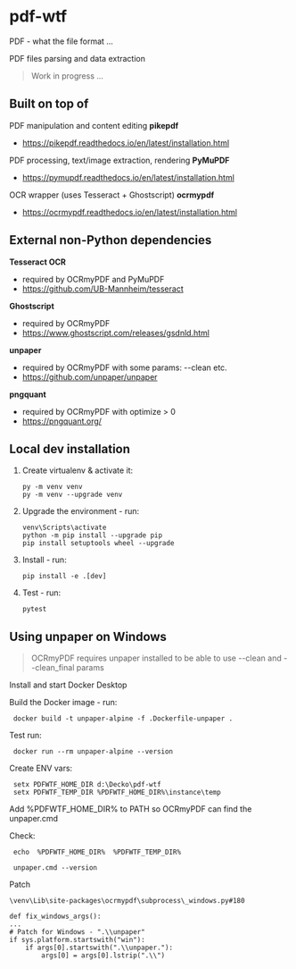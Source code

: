 # pdf-wtf

PDF - what the file format ...

PDF files parsing and data extraction

> Work in progress ...

## Built on top of

PDF manipulation and content editing
**pikepdf** 
- https://pikepdf.readthedocs.io/en/latest/installation.html

PDF processing, text/image extraction, rendering
**PyMuPDF** 
- https://pymupdf.readthedocs.io/en/latest/installation.html

OCR wrapper (uses Tesseract + Ghostscript)
**ocrmypdf** 
- https://ocrmypdf.readthedocs.io/en/latest/installation.html

## External non-Python dependencies

**Tesseract OCR** 
- required by OCRmyPDF and PyMuPDF
- https://github.com/UB-Mannheim/tesseract

**Ghostscript** 
- required by OCRmyPDF
- https://www.ghostscript.com/releases/gsdnld.html

**unpaper** 
- required by OCRmyPDF with some params: --clean etc. 
- https://github.com/unpaper/unpaper

**pngquant** 
- required by OCRmyPDF with optimize > 0 
- https://pngquant.org/

## Local dev installation

1. Create virtualenv &amp; activate it:

    ```
    py -m venv venv
    py -m venv --upgrade venv
    ```
    
2. Upgrade the environment - run:

    ```
    venv\Scripts\activate
    python -m pip install --upgrade pip
    pip install setuptools wheel --upgrade
    ```
    
3. Install - run:
    
    ```
    pip install -e .[dev]
    ```

4. Test - run:

    ```
    pytest
    ```

## Using unpaper on Windows

> OCRmyPDF requires unpaper installed to be able to use --clean and --clean_final params

Install and start Docker Desktop

Build the Docker image - run:

     docker build -t unpaper-alpine -f .Dockerfile-unpaper .

Test run:

     docker run --rm unpaper-alpine --version

Create ENV vars:

     setx PDFWTF_HOME_DIR d:\Decko\pdf-wtf
     setx PDFWTF_TEMP_DIR %PDFWTF_HOME_DIR%\instance\temp

Add %PDFWTF_HOME_DIR% to PATH so OCRmyPDF can find the unpaper.cmd

Check:

     echo  %PDFWTF_HOME_DIR%  %PDFWTF_TEMP_DIR%

     unpaper.cmd --version

Patch  

    \venv\Lib\site-packages\ocrmypdf\subprocess\_windows.py#180  

    def fix_windows_args():
    ...
    # Patch for Windows - ".\\unpaper"
    if sys.platform.startswith("win"):
        if args[0].startswith(".\\unpaper."):
            args[0] = args[0].lstrip(".\\")



